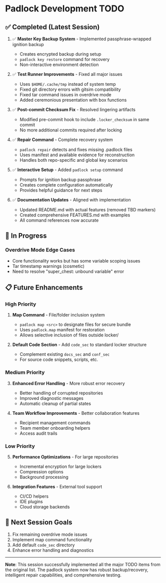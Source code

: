 # Padlock Development TODO

## ✅ **Completed (Latest Session)**

1. ✅ **Master Key Backup System** - Implemented passphrase-wrapped ignition backup
   - Creates encrypted backup during setup
   - `padlock key restore` command for recovery
   - Non-interactive environment detection

2. ✅ **Test Runner Improvements** - Fixed all major issues
   - Uses `$HOME/.cache/tmp` instead of system temp
   - Fixed git directory errors with gitsim compatibility
   - Fixed tar command issues in overdrive mode
   - Added ceremonious presentation with box functions

3. ✅ **Post-commit Checksum Fix** - Resolved lingering artifacts
   - Modified pre-commit hook to include `.locker_checksum` in same commit
   - No more additional commits required after locking

4. ✅ **Repair Command** - Complete recovery system
   - `padlock repair` detects and fixes missing .padlock files
   - Uses manifest and available evidence for reconstruction
   - Handles both repo-specific and global key scenarios

5. ✅ **Interactive Setup** - Added `padlock setup` command
   - Prompts for ignition backup passphrase
   - Creates complete configuration automatically
   - Provides helpful guidance for next steps

6. ✅ **Documentation Updates** - Aligned with implementation
   - Updated README.md with actual features (removed TBD markers)
   - Created comprehensive FEATURES.md with examples
   - All command references now accurate

## 🚧 **In Progress**

### **Overdrive Mode Edge Cases**
- Core functionality works but has some variable scoping issues
- Tar timestamp warnings (cosmetic)
- Need to resolve "super_chest: unbound variable" error

## 📋 **Future Enhancements**

### **High Priority**
1. **Map Command** - File/folder inclusion system
   - `padlock map <src>` to designate files for secure bundle
   - Uses `padlock.map` manifest for restoration
   - Allows selective inclusion of files outside locker/

2. **Default Code Section** - Add `code_sec` to standard locker structure
   - Complement existing `docs_sec` and `conf_sec`
   - For source code snippets, scripts, etc.

### **Medium Priority**
3. **Enhanced Error Handling** - More robust error recovery
   - Better handling of corrupted repositories
   - Improved diagnostic messages
   - Automatic cleanup of partial states

4. **Team Workflow Improvements** - Better collaboration features
   - Recipient management commands
   - Team member onboarding helpers
   - Access audit trails

### **Low Priority**
5. **Performance Optimizations** - For large repositories
   - Incremental encryption for large lockers
   - Compression options
   - Background processing

6. **Integration Features** - External tool support
   - CI/CD helpers
   - IDE plugins
   - Cloud storage backends

## 🎯 **Next Session Goals**

1. Fix remaining overdrive mode issues
2. Implement map command functionality
3. Add default `code_sec` directory
4. Enhance error handling and diagnostics

---

**Note**: This session successfully implemented all the major TODO items from the original list. The padlock system now has robust backup/recovery, intelligent repair capabilities, and comprehensive testing.
